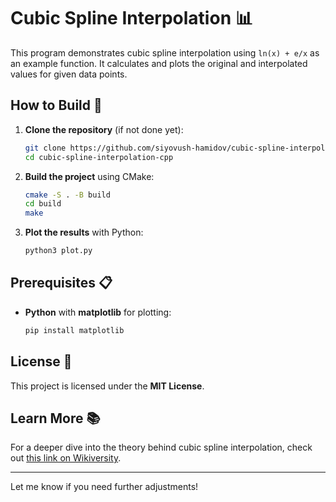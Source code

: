 # Cubic Spline Interpolation 📊

This program demonstrates cubic spline interpolation using `ln(x) + e/x` as an example function. It calculates and plots the original and interpolated values for given data points.

## How to Build 🚀

1. **Clone the repository** (if not done yet):
   ```bash
   git clone https://github.com/siyovush-hamidov/cubic-spline-interpolation-cpp
   cd cubic-spline-interpolation-cpp
   ```

2. **Build the project** using CMake:
   ```bash
   cmake -S . -B build
   cd build
   make
   ```

3. **Plot the results** with Python:
   ```bash
   python3 plot.py
   ```

## Prerequisites 📋

- **Python** with **matplotlib** for plotting:
   ```bash
   pip install matplotlib
   ```

## License 📝

This project is licensed under the **MIT License**.

## Learn More 📚

For a deeper dive into the theory behind cubic spline interpolation, check out [this link on Wikiversity](https://en.wikiversity.org/wiki/Cubic_Spline_Interpolation).

---

Let me know if you need further adjustments!
